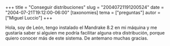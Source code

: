 +++
title = "Conseguir distribuciones"
slug = "20040721191200524"
date = "2004-07-21T19:12:00-06:00"
[taxonomies]
tema = ["preguntas"]
autor = ["Miguel Luccio"]
+++

Hola, soy de León, tengo instalado el Mandrake 8.2 en mi máquina y me
gustaría saber si alguien me podría facilitar alguna otra distribución,
porque quiero conocer más de este sistema. De antemano muchas gracias.
